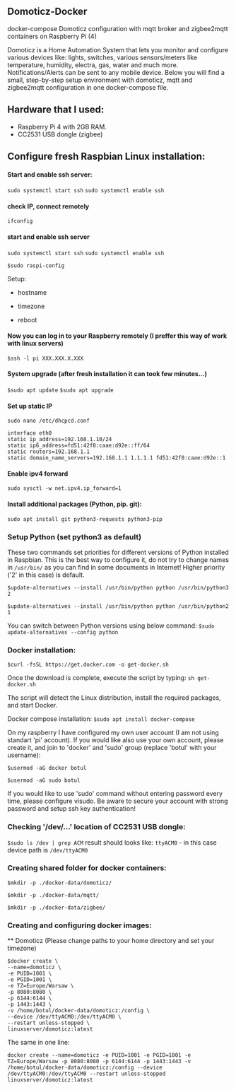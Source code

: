 ## Domoticz-Docker
docker-compose Domoticz configuration with mqtt broker and zigbee2mqtt containers on Raspberry Pi (4)

Domoticz is a Home Automation System that lets you monitor and configure various devices like: lights, switches, various sensors/meters like temperature, humidity, electra, gas, water and much more. Notifications/Alerts can be sent to any mobile device.
Below you will find a small, step-by-step setup environment with domoticz, mqtt and zigbee2mqtt configuration in one docker-compose file.

## Hardware that I used: 
* Raspberry Pi 4 with 2GB RAM.
* CC2531 USB dongle (zigbee)

## Configure fresh Raspbian Linux installation:

#### Start and enable ssh server:
`sudo systemctl start ssh`
`sudo systemctl enable ssh`

#### check IP, connect remotely
`ifconfig`

#### start and enable ssh server
`sudo systemctl start ssh`
`sudo systemctl enable ssh`

`$sudo raspi-config`

Setup:
* hostname
* timezone

* reboot

#### Now you can log in to your Raspberry remotely (I preffer this way of work with linux servers)
`$ssh -l pi XXX.XXX.X.XXX`

#### System upgrade (after fresh installation it can took few minutes...)
`$sudo apt update`
`$sudo apt upgrade`

#### Set up static IP
`sudo nano /etc/dhcpcd.conf`

```
interface eth0
static ip_address=192.168.1.10/24
static ip6_address=fd51:42f8:caae:d92e::ff/64
static routers=192.168.1.1
static domain_name_servers=192.168.1.1 1.1.1.1 fd51:42f8:caae:d92e::1
```
#### Enable ipv4 forward
`sudo sysctl -w net.ipv4.ip_forward=1`


#### Install additional packages (Python, pip. git):
`sudo apt install git python3-requests python3-pip`

### Setup Python (set python3 as default)
These two commands set priorities for different versions of Python installed in Raspbian. This is the best way to configure it, do not try to change names in `/usr/bin/` as you can find in some documents in Internet!
Higher priority ('2' in this case) is default.

`$update-alternatives --install /usr/bin/python python /usr/bin/python3 2`

`$update-alternatives --install /usr/bin/python python /usr/bin/python2 1`

You can switch between Python versions using below command:
`$sudo update-alternatives --config python`

### Docker installation:

`$curl -fsSL https://get.docker.com -o get-docker.sh`

Once the download is complete, execute the script by typing:
`sh get-docker.sh `

The script will detect the Linux distribution, install the required packages, and start Docker.

Docker compose installation:
`$sudo apt install docker-compose`

On my raspberry I have configured my own user account (I am not using standart 'pi' account).
If you would like also use your own account, please create it, and join to 'docker' and 'sudo' group (replace 'botul' with your username):

`$usermod -aG docker botul`

`$usermod -aG sudo botul`

If you would like to use 'sudo' command without entering password every time, please configure visudo.
Be aware to secure your account with strong password and setup ssh key authentication!

### Checking '/dev/...' location of CC2531 USB dongle:  
`$sudo ls /dev | grep ACM`
result should looks like: `ttyACM0` - in this case device path is `/dev/ttyACM0`

### Creating shared folder for docker containers:
`$mkdir -p ./docker-data/domoticz/`

`$mkdir -p ./docker-data/mqtt/`

`$mkdir -p ./docker-data/zigbee/`


### Creating and configuring docker images:

** Domoticz
(Please change paths to your home directory and set your timezone)

```
$docker create \
--name=domoticz \
-e PUID=1001 \
-e PGID=1001 \
-e TZ=Europe/Warsaw \
-p 8080:8080 \
-p 6144:6144 \
-p 1443:1443 \
-v /home/botul/docker-data/domoticz:/config \
--device /dev/ttyACM0:/dev/ttyACM0 \
--restart unless-stopped \
linuxserver/domoticz:latest
```
The same in one line:

`docker create --name=domoticz -e PUID=1001 -e PGID=1001 -e TZ=Europe/Warsaw -p 8080:8080 -p 6144:6144 -p 1443:1443 -v /home/botul/docker-data/domoticz:/config --device /dev/ttyACM0:/dev/ttyACM0 --restart unless-stopped linuxserver/domoticz:latest`

